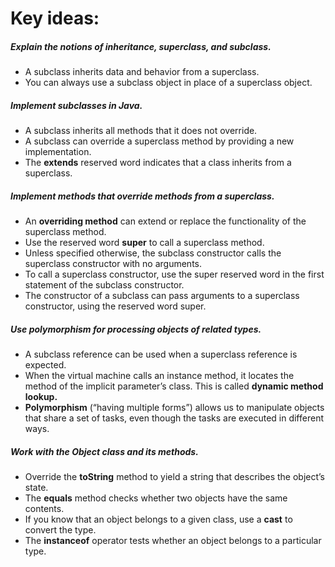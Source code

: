 # Key ideas:
##### Explain the notions of inheritance, superclass, and subclass.
* A subclass inherits data and behavior from a
  superclass.
*  You can always use a subclass object in place of a superclass object.

##### Implement subclasses in Java.
* A subclass inherits all methods that it does not
  override.
* A subclass can override a superclass method by
  providing a new implementation.
* The **extends** reserved word indicates that a class
  inherits from a superclass.
  
##### Implement methods that override methods from a superclass.
* An **overriding method** can extend or replace the functionality of the superclass
  method.
* Use the reserved word **super** to call a superclass method.
* Unless specified otherwise, the subclass constructor calls the superclass constructor with no arguments.
* To call a superclass constructor, use the super reserved word in the first statement
  of the subclass constructor.
* The constructor of a subclass can pass arguments to a superclass constructor,
  using the reserved word super.
  
##### Use polymorphism for processing objects of related types.
* A subclass reference can be used when a superclass reference is expected.
* When the virtual machine calls an instance method, it locates the method of
  the implicit parameter’s class. This is called **dynamic method lookup.**
* **Polymorphism** (“having multiple forms”) allows us to manipulate objects
  that share a set of tasks, even though the tasks are executed in different ways.

##### Work with the Object class and its methods.
* Override the **toString** method to yield a string that describes the object’s state.
* The **equals** method checks whether two objects have the same contents.
* If you know that an object belongs to a given class, use a **cast** to convert the type.
* The **instanceof** operator tests whether an object belongs to a particular type.